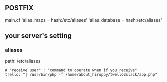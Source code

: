## POSTFIX
main.cf
'alias_maps = hash:/etc/aliases'
'alias_database = hash:/etc/aliases'


## your server's setting

### aliases
path: /etc/aliases

```
# "receive user" : "command to operate when if you receive"
trello: "| /usr/bin/php -f /home/about_hiroppy/twello2slack/app.php"
```
